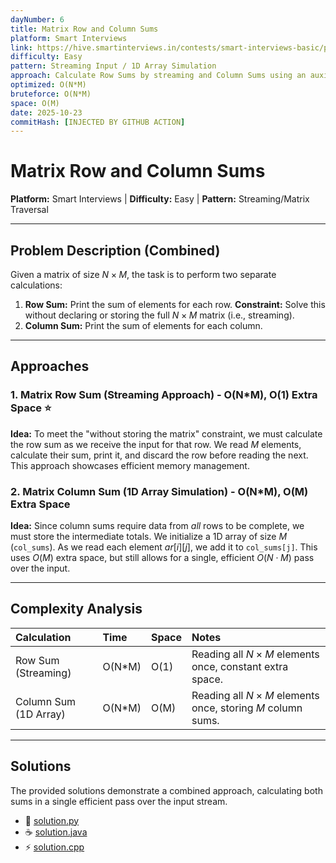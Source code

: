 ```yaml
---
dayNumber: 6
title: Matrix Row and Column Sums
platform: Smart Interviews
link: https://hive.smartinterviews.in/contests/smart-interviews-basic/problems/matrix-row-sum/
difficulty: Easy
pattern: Streaming Input / 1D Array Simulation
approach: Calculate Row Sums by streaming and Column Sums using an auxiliary 1D array.
optimized: O(N*M)
bruteforce: O(N*M)
space: O(M)
date: 2025-10-23
commitHash: [INJECTED BY GITHUB ACTION]
---
```


# Matrix Row and Column Sums

**Platform:** Smart Interviews | **Difficulty:** Easy | **Pattern:** Streaming/Matrix Traversal

---

## Problem Description (Combined)

Given a matrix of size $N \times M$, the task is to perform two separate calculations:

1.  **Row Sum:** Print the sum of elements for each row. **Constraint:** Solve this without declaring or storing the full $N \times M$ matrix (i.e., streaming).
2.  **Column Sum:** Print the sum of elements for each column.

---

## Approaches

### 1. Matrix Row Sum (Streaming Approach) - O(N\*M), O(1) Extra Space ⭐

**Idea:** To meet the "without storing the matrix" constraint, we must calculate the row sum as we receive the input for that row. We read $M$ elements, calculate their sum, print it, and discard the row before reading the next. This approach showcases efficient memory management.

### 2. Matrix Column Sum (1D Array Simulation) - O(N\*M), O(M) Extra Space

**Idea:** Since column sums require data from _all_ rows to be complete, we must store the intermediate totals. We initialize a 1D array of size $M$ (`col_sums`). As we read each element $ar[i][j]$, we add it to `col_sums[j]`. This uses $O(M)$ extra space, but still allows for a single, efficient $O(N \cdot M)$ pass over the input.

---

## Complexity Analysis

| Calculation           | Time    | Space | Notes                                                            |
| :-------------------- | :------ | :---- | :--------------------------------------------------------------- |
| Row Sum (Streaming)   | O(N\*M) | O(1)  | Reading all $N \times M$ elements once, constant extra space.    |
| Column Sum (1D Array) | O(N\*M) | O(M)  | Reading all $N \times M$ elements once, storing $M$ column sums. |

---

## Solutions

The provided solutions demonstrate a combined approach, calculating both sums in a single efficient pass over the input stream.

- 🐍 [solution.py](./solution.py)
- ☕ [solution.java](./solution.java)
- ⚡ [solution.cpp](./solution.cpp)

 
 
 
 
